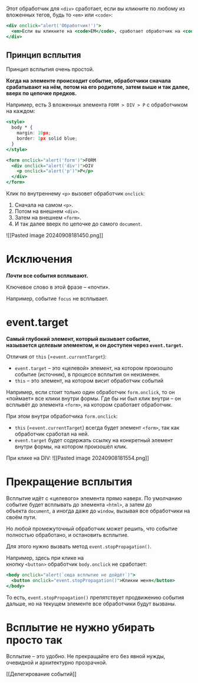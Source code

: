 Этот обработчик для `<div>` сработает, если вы кликните по любому из вложенных тегов, будь то `<em>` или `<code>`:

```jsx
<div onclick="alert('Обработчик!')">
  <em>Если вы кликните на <code>EM</code>, сработает обработчик на <code>DIV</code></em>
</div>
```

## Принцип всплытия

Принцип всплытия очень простой.

**Когда на элементе происходит событие, обработчики сначала срабатывают на нём, потом на его родителе, затем выше и так далее, вверх по цепочке предков.**

Например, есть 3 вложенных элемента `FORM > DIV > P` с обработчиком на каждом:

```jsx
<style>
  body * {
    margin: 10px;
    border: 1px solid blue;
  }
</style>

<form onclick="alert('form')">FORM
  <div onclick="alert('div')">DIV
    <p onclick="alert('p')">P</p>
  </div>
</form>
```

Клик по внутреннему `<p>` вызовет обработчик `onclick`:

1. Сначала на самом `<p>`.
2. Потом на внешнем `<div>`.
3. Затем на внешнем `<form>`.
4. И так далее вверх по цепочке до самого `document`.

![[Pasted image 20240908181450.png]]

# Исключения

**_Почти_ все события всплывают.**

Ключевое слово в этой фразе – «почти».

Например, событие `focus` не всплывает.

# event.target

**Самый глубокий элемент, который вызывает событие, называется _целевым_ элементом, и он доступен через `event.target`.**

Отличия от `this` (=`event.currentTarget`):

- `event.target` – это «целевой» элемент, на котором произошло событие (источник), в процессе всплытия он неизменен.
- `this` – это элемент, на котором висит обработчик событий

Например, если стоит только один обработчик `form.onclick`, то он «поймает» все клики внутри формы. Где бы ни был клик внутри – он всплывёт до элемента `<form>`, на котором сработает обработчик.

При этом внутри обработчика `form.onclick`:

- `this` (=`event.currentTarget`) всегда будет элемент `<form>`, так как обработчик сработал на ней.
- `event.target` будет содержать ссылку на конкретный элемент внутри формы, на котором произошёл клик.

При клике на DIV:
![[Pasted image 20240908181554.png]]

# Прекращение всплытия

Всплытие идёт с «целевого» элемента прямо наверх. По умолчанию событие будет всплывать до элемента `<html>`, а затем до объекта `document`, а иногда даже до `window`, вызывая все обработчики на своём пути.

Но любой промежуточный обработчик может решить, что событие полностью обработано, и остановить всплытие.

Для этого нужно вызвать метод `event.stopPropagation()`.

Например, здесь при клике на кнопку `<button>` обработчик `body.onclick` не сработает:

```jsx
<body onclick="alert(`сюда всплытие не дойдёт`)">
  <button onclick="event.stopPropagation()">Кликни меня</button>
</body>
```

То есть, `event.stopPropagation()` препятствует продвижению события дальше, но на текущем элементе все обработчики будут вызваны.

# Всплытие не нужно убирать просто так

Всплытие – это удобно. Не прекращайте его без явной нужды, очевидной и архитектурно прозрачной.

[[Делегирование событий]]